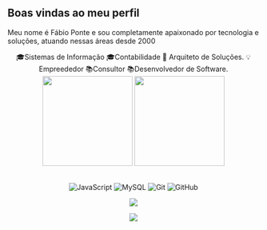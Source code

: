 ## Boas vindas ao meu perfil 

Meu nome é Fábio Ponte e sou completamente apaixonado por tecnologia e soluções, atuando nessas áreas desde 2000 
<div align="center">
🎓Sistemas de Informação
🎓Contabilidade
🎯 Arquiteto de Soluções.
💡Empreededor
📚Consultor
📚Desenvolvedor de Software.
 </div>
<!--
**FabioPonte/FabioPonte** is a ✨ _special_ ✨ repository because its `README.md` (this file) appears on your GitHub profile.
<br>

<!-- GITHUB STATUS -->
<div align="center">
  <img height="180em" src="https://github-readme-stats.vercel.app/api?username=FabioPonte&show_icons=true&theme=dark&include_all_commits=true&count_private=true"/>
  <img height="180em" src="https://github-readme-stats.vercel.app/api/top-langs/?username=FabioPonte&layout=compact&langs_count=10&theme=dark"/>

  <!-- TEMAS: dark, radical, merko, gruvbox, tokyonight, onedark, cobalt, synthwave, highcontrast, dracula -->
</div>

<br>

<!-- TECNOLOGIAS -->
<div align="center">

![JavaScript](https://img.shields.io/badge/-JavaScript-black?style=flat-square&logo=javascript)
![MySQL](https://img.shields.io/badge/-MySQL-black?style=flat-square&logo=mysql)
![Git](https://img.shields.io/badge/-Git-black?style=flat-square&logo=git)
![GitHub](https://img.shields.io/badge/-GitHub-181717?style=flat-square&logo=github)

</div>

<!-- REDES SOCIAIS -->
<div align="center">

 
  <a href="https://www.linkedin.com/in/fabio-p-bb08b920/" target="_blank"><img src="https://img.shields.io/badge/-LinkedIn-%230077B5?style=for-the-badge&logo=linkedin&logoColor=white" target="_blank"></a>  
 
  
  ![](https://visitor-badge.glitch.me/badge?page_id=FabioPonte)
</div>
